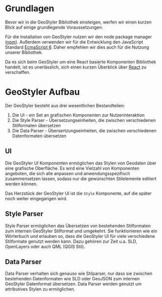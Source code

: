 # Grundlagen

Bevor wir in die GeoStyler Bibliothek einsteigen, werfen wir einen kurzen Blick auf einige grundlegende Voraussetzungen:

Für die Installation von GeoStyler nutzen wir den node package manager ([npm](https://www.npmjs.com/)).
Außerdem verwenden wir für die Entwicklung den JavaScript Standard [EcmaScript 6](https://en.wikipedia.org/wiki/ECMAScript).
Daher empfehlen wir dies auch für die Nutzung unserer Bibliothek.

Da es sich beim GeoStyler um eine React basierte Komponenten Bibliothek handelt, ist es unerlässlich, sich einen
kurzen Überblick über [React](https://reactjs.org/) zu verschaffen.

# GeoStyler Aufbau

Der GeoStyler besteht aus drei wesentlichen Bestandteilen:

1. Die UI - ein Set an grafischen Komponenten zur Nutzerinteraktion
2. Die Style Parser - Übersetzungseinheiten, die zwischen verschiedenen Stilformaten übersetzen
3. Die Data Parser - Übersertzungseinheiten, die zwischen verschiedenen Datenformaten übersetzen

## UI

Die GeoStyler UI Komponenten ermöglichen das Stylen von Geodaten über eine grafische Oberfläche. Es wird
eine Vielzahl von Komponenten angeboten, die sich alle anpassen und anwendungsspezifisch zusammensetzen lassen,
sodass nur die gewünschten Stilelemente editiert werden können.

Das Herzstück der GeoStyler UI ist die `Style` Komponente, auf die später noch weiter eingegangen wird.

## Style Parser

Style Parser ermöglichen das Übersetzen von bestehenden Stilformaten zum internen GeoStyler Stilformat und umgekehrt.
Sie funktionieren wie ein Wörterbuch und erlauben so, dass die GeoStyler UI für viele verschiedene Stilformate genutzt werden kann.
Dazu gehören zur Zeit u.a. SLD, OpenLayers oder auch QML (QGIS Stil).

## Data Parser

Data Parser verhalten sich genauso wie Stilparser, nur dass sie zwischen bestehenden Datenformaten wie SLD oder GeoJSON zum internen
GeoStyler Datenformat übersetzen. Data Parser werden genutzt um attributives Stylen zu ermöglichen. 
